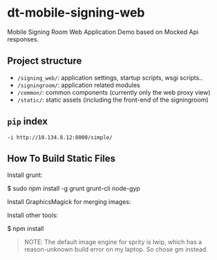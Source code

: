 dt-mobile-signing-web
=====================

Mobile Signing Room Web Application Demo based on Mocked Api responses.


Project structure
-----------------

- `/signing_web/`: application settings, startup scripts, wsgi scripts..
- `/signingroom/`: application related modules
- `/common/`: common components (currently only the web proxy view)
- `/static/`: static assets (including the front-end of the signingroom)

## `pip` index

`-i http://10.134.8.12:8000/simple/`



How To Build Static Files
--------------------------

Install grunt:

$ sudo npm install -g grunt grunt-cli node-gyp

Install GraphicsMagick for merging images:

Install other tools:

$ npm install

> NOTE: The default image engine for sprity is lwip, which has a reason-unknown build error on my laptop.
> So chose gm instead.
